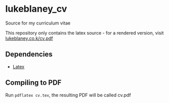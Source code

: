# lukeblaney_cv
Source for my curriculum vitae

This repository only contains the latex source - for a rendered version, visit [lukeblaney.co.k/cv.pdf](http://lukeblaney.co.uk/cv.pdf)

## Dependencies

* [Latex](https://www.latex-project.org/get/)

## Compiling to PDF

Run `pdflatex cv.tex`, the resulting PDF will be called cv.pdf
